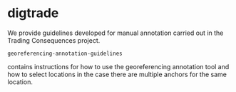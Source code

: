 digtrade
========

<p>We provide guidelines developed for manual annotation carried out in the Trading Consequences project.</p>

<pre><code>georeferencing-annotation-guidelines</code></pre> contains instructions for how to use the georeferencing annotation tool and how to select locations in the case there are multiple anchors for the same location.
